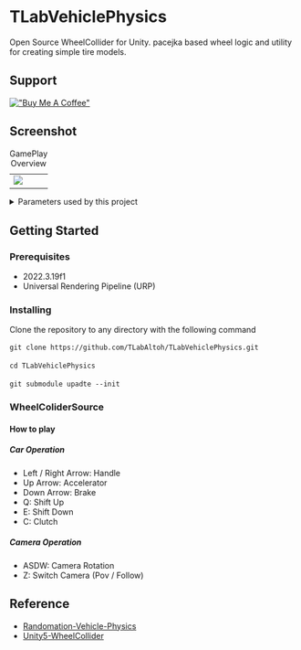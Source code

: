 # TLabVehiclePhysics
Open Source WheelCollider for Unity. pacejka based wheel logic and utility for creating simple tire models.

## Support
[!["Buy Me A Coffee"](https://www.buymeacoffee.com/assets/img/custom_images/orange_img.png)](https://www.buymeacoffee.com/tlabaltoh)

## Screenshot
<table>
    <caption>GamePlay Overview</caption>
    <tr>
        <td><img src="Media/sample.gif" width="512" /></td>
    </tr>
</table>

<details>

<summary>Parameters used by this project</summary>
<table>
    <caption>Downforce and Torque Curve with LUT</caption>
    <tr>
        <td><img src="Media/lut-downforce-max.png" width="530" /></td>
        <td><img src="Media/lut-downforce-min.png" width="530" /></td>
    </tr>
    <tr>
        <td><img src="Media/multi-lut-downforce.png" width="530" /></td>
        <td><img src="Media/multi-lut-torque-curve.png" width="530" /></td>
    </tr>
</table>
<table>
    <caption>Pacejka</caption>
    <tr>
        <td><img src="Media/pacejka-longitudinal.png" width="530" /></td>
        <td><img src="Media/pacejka-lateral.png" width="530" /></td>
    </tr>
</table>
</details>

## Getting Started
### Prerequisites
- 2022.3.19f1
- Universal Rendering Pipeline (URP)

### Installing
Clone the repository to any directory with the following command  
```
git clone https://github.com/TLabAltoh/TLabVehiclePhysics.git

cd TLabVehiclePhysics

git submodule upadte --init
```

### WheelColiderSource
#### How to play
##### Car Operation
- Left / Right Arrow: Handle
- Up Arrow: Accelerator
- Down Arrow: Brake
- Q: Shift Up
- E: Shift Down
- C: Clutch
##### Camera Operation
- ASDW: Camera Rotation
- Z: Switch Camera (Pov / Follow)

## Reference
- [Randomation-Vehicle-Physics](https://github.com/JustInvoke/Randomation-Vehicle-Physics)
- [Unity5-WheelCollider](https://github.com/unity-car-tutorials/Unity5-WheelColliderSource)

